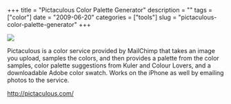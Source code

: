 +++
title = "Pictaculous Color Palette Generator"
description = ""
tags = ["color"]
date = "2009-06-20"
categories = ["tools"]
slug = "pictaculous-color-palette-generator"
+++


<div class="tool-screenshot mb1"><a href="http://pictaculous.com/"><img id="bluga-thumbnail-2686" class="bluga-thumbnail custom" src="http://media.konigi.com/bluga/
wt522fb3e4cfcdd_custom.jpg"/></a></div><p>Pictaculous is a color service provided by MailChimp that takes an image you upload, samples the colors, and then provides a palette from the color samples, color palette suggestions from Kuler and Colour Lovers, and a downloadable Adobe color swatch. Works on the iPhone as well by emailing photos to the service.</p>
  
<p><a href="http://pictaculous.com/">http://pictaculous.com/</a></p>
      
